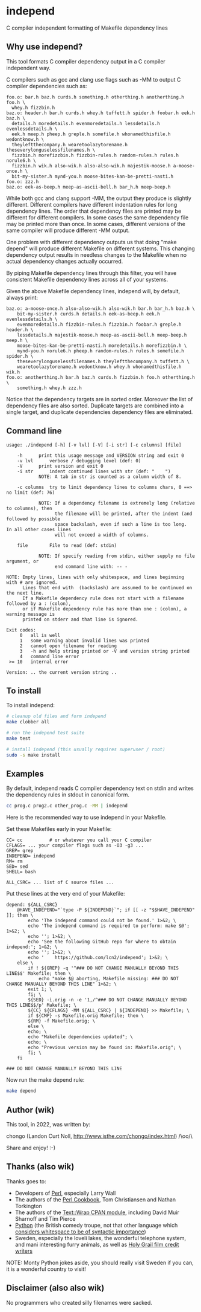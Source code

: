 # independ
C compiler independent formatting of Makefile dependency lines


## Why use independ?

This tool formats C compiler dependency output in a C compiler independent way.

C compilers such as gcc and clang use flags such as -MM to output C compiler
dependencies such as:

```make
foo.o: bar.h baz.h curds.h something.h otherthing.h anotherthing.h foo.h \
  whey.h fizzbin.h
baz.o: header.h bar.h curds.h whey.h tuffett.h spider.h foobar.h eek.h baz.h \
  details.h moredetails.h evenmoredetails.h lessdetails.h evenlessdetails.h \
  eek.h meep.h pheep.h greple.h somefile.h whonamedthisfile.h wedontknow.h \
  theyleftthecompany.h wearetoolazytorename.h theseverylonguselessfilenames.h \
  fizzbin.h morefizzbin.h fizzbin-rules.h random-rules.h rules.h norule6.h \
  fizzbin.h wik.h also-wik.h also-also-wik.h majestik-moose.h a-moose-once.h \
  bit-my-sister.h mynd-you.h moose-bites-kan-be-pretti-nasti.h
foo.o: zzz.h
baz.o: eek-as-beep.h meep-as-ascii-bell.h bar_h.h meep-beep.h
```

While both gcc and clang support -MM, the output they produce is slightly
different.  Different compilers have different indentation rules for long
dependency lines.  The order that dependency files are printed may be different
for different compilers.  In some cases the same dependency file may be printed
more than once.  In some cases, different versions of the same compiler will
produce different -MM output.

One problem with different dependency outputs us that doing "make depend"
will produce different Makefile on different systems.  This changing dependency
output results in needless changes to the Makefile when no actual dependency
changes actually occurred.

By piping Makefile dependency lines through this filter, you will have
consistent Makefile dependency lines across all of your systems.

Given the above Makefile dependency lines, independ will, by default, always print:

```make
baz.o: a-moose-once.h also-also-wik.h also-wik.h bar.h bar_h.h baz.h \
    bit-my-sister.h curds.h details.h eek-as-beep.h eek.h evenlessdetails.h \
    evenmoredetails.h fizzbin-rules.h fizzbin.h foobar.h greple.h header.h \
    lessdetails.h majestik-moose.h meep-as-ascii-bell.h meep-beep.h meep.h \
    moose-bites-kan-be-pretti-nasti.h moredetails.h morefizzbin.h \
    mynd-you.h norule6.h pheep.h random-rules.h rules.h somefile.h spider.h \
    theseverylonguselessfilenames.h theyleftthecompany.h tuffett.h \
    wearetoolazytorename.h wedontknow.h whey.h whonamedthisfile.h wik.h
foo.o: anotherthing.h bar.h baz.h curds.h fizzbin.h foo.h otherthing.h \
    something.h whey.h zzz.h
```

Notice that the dependency targets are in sorted order.  Moreover
the list of dependency files are also sorted.  Duplicate targets
are combined into a single target, and duplicate dependencies
dependency files are eliminated.


## Command line

```
usage: ./independ [-h] [-v lvl] [-V] [-i str] [-c columns] [file]

	-h		print this usage message and VERSION string and exit 0
	-v lvl		verbose / debugging level (def: 0)
	-V		print version and exit 0
	-i str		indent continued lines with str (def: "    ")
			NOTE: A tab in str is counted as a column width of 8.

	-c columns	try to limit dependency lines to columns chars, 0 ==> no limit (def: 76)

			NOTE: If a dependency filename is extremely long (relative to columns), then
			      the filename will be printed, after the indent (and followed by possible
			      space backslash, even if such a line is too long.  In all other cases lines
			      will not exceed a width of columns.

	file		File to read (def: stdin)

			NOTE: If specify reading from stdin, either supply no file argument, or
			      end command line with: -- -

NOTE: Empty lines, lines with only whitespace, and lines beginning with # are ignored.
      Lines that end with  (backslash) are assumed to be continued on the next line.
      If a Makefile dependency rule does not start with a filename followed by a : (colon),
      or if Makefile dependency rule has more than one : (colon), a warning message is
      printed on stderr and that line is ignored.

Exit codes:
     0   all is well
     1   some warning about invalid lines was printed
     2   cannot open filename for reading
     3   -h and help string printed or -V and version string printed
     4   command line error
 >= 10   internal error

Version: .. the current version string ..
```


## To install

To install independ:

```sh
# cleanup old files and form independ
make clobber all

# run the independ test suite
make test

# install independ (this usually requires superuser / root)
sudo -s make install
```


## Examples

By default, independ reads C compiler dependency text on stdin
and writes the dependency rules in stdout in canonical form.

```sh
cc prog.c prog2.c other_prog.c -MM | independ
```

Here is the recommended way to use independ in your Makefile.

Set these Makefiles early in your Makefile:

```make
CC= cc			# or whatever you call your C compiler
CFLAGS= ... your compiler flags such as -O3 -g3 ...
GREP= grep
INDEPEND= independ
RM= rm
SED= sed
SHELL= bash

ALL_CSRC= ... list of C source files ...
```

Put these lines at the very end of your Makefile:

```make
depend: ${ALL_CSRC}
	@HAVE_INDEPEND="`type -P ${INDEPEND}`"; if [[ -z "$$HAVE_INDEPEND" ]]; then \
	    echo 'The independ command could not be found.' 1>&2; \
	    echo 'The independ command is required to perform: make $@'; 1>&2; \
	    echo ''; 1>&2; \
	    echo 'See the following GitHub repo for where to obtain independ:'; 1>&2; \
	    echo ''; 1>&2; \
	    echo '    https://github.com/lcn2/independ'; 1>&2; \
	else \
	    if ! ${GREP} -q '^### DO NOT CHANGE MANUALLY BEYOND THIS LINE$$' Makefile; then \
	        echo "make $@ aborting, Makefile missing: ### DO NOT CHANGE MANUALLY BEYOND THIS LINE" 1>&2; \
		exit 1; \
	    fi; \
	    ${SED} -i.orig -n -e '1,/^### DO NOT CHANGE MANUALLY BEYOND THIS LINE$$/p' Makefile; \
	    ${CC} ${CFLAGS} -MM ${ALL_CSRC} | ${INDEPEND} >> Makefile; \
	    if ${CMP} -s Makefile.orig Makefile; then \
		${RM} -f Makefile.orig; \
	    else \
		echo; \
		echo "Makefile dependencies updated"; \
		echo; \
		echo "Previous version may be found in: Makefile.orig"; \
	    fi; \
	fi

### DO NOT CHANGE MANUALLY BEYOND THIS LINE
```

Now run the make depend rule:

```sh
make depend
```


## Author (wik)

This tool, in 2022, was written by:

chongo (Landon Curt Noll, http://www.isthe.com/chongo/index.html) /\oo/\

Share and enjoy! :-)


## Thanks (also wik)

Thanks goes to:

- Developers of [Perl](https://www.perl.org), especially Larry Wall
- The authors of the [Perl Cookbook](https://www.oreilly.com/library/view/perl-cookbook/1565922433/), Tom Christiansen and Nathan Torkington
- The authors of the [Text::Wrap CPAN module](https://metacpan.org/pod/Text::Wrap), including David Muir Sharnoff and Tim Pierce
- [Python](http://www.montypython.com) (the British comedy troupe, not that other language which
[considers whitespace to be of syntactic importance](https://medium.com/nerd-for-tech/python-is-a-bad-programming-language-2ab73b0bda5))
- Sweden, especially the loveli lakes, the wonderful telephone system, and mani interesting furry animals, as well as [Holy Grail film credit writers](https://www.youtube.com/watch?v=SII-jhEd-a0)

NOTE: Monty Python jokes aside, you should really visit Sweden if you can, it is a wonderful country to visit!


## Disclaimer (also also wik)

No programmers who created silly filenames were sacked.
